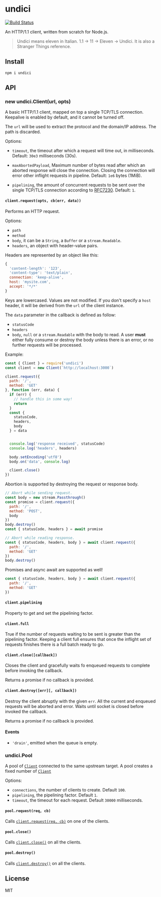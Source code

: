 # undici

[![Build
Status](https://travis-ci.com/mcollina/undici.svg?branch=master)](https://travis-ci.com/mcollina/undici)

An HTTP/1.1 client, written from scratch for Node.js.

> Undici means eleven in Italian. 1.1 -> 11 -> Eleven -> Undici.
It is also a Stranger Things reference.

<!--
Picture of Eleven
-->

## Install

```
npm i undici
```

## API

<a name='client'></a>
### new undici.Client(url, opts)

A basic HTTP/1.1 client, mapped on top a single TCP/TLS connection.
Keepalive is enabled by default, and it cannot be turned off.

The `url` will be used to extract the protocol and the domain/IP
address. The path is discarded.

Options:

- `timeout`, the timeout after which a request will time out, in
  milliseconds.
  Default: `30e3` milliseconds (30s).

- `maxAbortedPayload`, Maximum number of bytes read after which an
  aborted response will close the connection. Closing the connection
  will error other inflight requests in pipeline.
  Default: `1e6` bytes (1MiB).

- `pipelining`, the amount of concurrent requests to be sent over the
  single TCP/TLS connection according to
  [RFC7230](https://tools.ietf.org/html/rfc7230#section-6.3.2). Default: `1`.

<a name='request'></a>
#### `client.request(opts, cb(err, data))`

Performs an HTTP request.

Options:

* `path`
* `method`
* `body`, it can be a `String`, a `Buffer` or a `stream.Readable`.
* `headers`, an object with header-value pairs.

Headers are represented by an object like this:

```js
{
  'content-length': '123',
  'content-type': 'text/plain',
  connection: 'keep-alive',
  host: 'mysite.com',
  accept: '*/*'
}
```
Keys are lowercased. Values are not modified.
If you don't specify a `host` header, it will be derived from the `url` of the client instance.

The `data` parameter in the callback is defined as follow:

* `statusCode`
* `headers`
* `body`, `null` or a `stream.Readable` with the body to read. A user **must**
  either fully consume or destroy the body unless there is an error, or no further requests
  will be processed.

Example:

```js
const { Client } = require('undici')
const client = new Client(`http://localhost:3000`)

client.request({
  path: '/',
  method: 'GET'
}, function (err, data) {
  if (err) {
    // handle this in some way!
    return
  }
  const {
    statusCode,
    headers,
    body
  } = data


  console.log('response received', statusCode)
  console.log('headers', headers)

  body.setEncoding('utf8')
  body.on('data', console.log)

  client.close()
})
```

Abortion is supported by destroying the request or
response body.

```js
// Abort while sending request.
const body = new stream.Passthrough()
const promise = client.request({
  path: '/',
  method: 'POST',
  body
})
body.destroy()
const { statusCode, headers } = await promise
```

```js
// Abort while reading response.
const { statusCode, headers, body } = await client.request({
  path: '/',
  method: 'GET'
})
body.destroy()
```

Promises and async await are supported as well!
```js
const { statusCode, headers, body } = await client.request({
  path: '/',
  method: 'GET'
})
```
#### `client.pipelining`

Property to get and set the pipelining factor.

#### `client.full`

True if the number of requests waiting to be sent is greater
than the pipelining factor. Keeping a client full ensures that once the
inflight set of requests finishes there is a full batch ready to go.

<a name='close'></a>
#### `client.close([callback])`

Closes the client and gracefully waits fo enqueued requests to
complete before invoking the callback.

Returns a promise if no callback is provided.

<a name='destroy'></a>
#### `client.destroy([err][, callback])`

Destroy the client abruptly with the given `err`. All the current and enqueued requests will be aborted and error.
Waits until socket is closed before invoked the callback.

Returns a promise if no callback is provided.

#### Events

* `'drain'`, emitted when the queue is empty.

### undici.Pool

A pool of [`Client`][] connected to the same upstream target.
A pool creates a fixed number of [`Client`][]

Options:

* `connections`, the number of clients to create. Default `100`.
* `pipelining`, the pipelining factor. Default `1`.
* `timeout`, the timeout for each request. Default `30000` milliseconds.

#### `pool.request(req, cb)`

Calls [`client.request(req, cb)`][request] on one of the clients.

#### `pool.close()`

Calls [`client.close()`](#close) on all the clients.

#### `pool.destroy()`

Calls [`client.destroy()`](#destroy) on all the clients.

## License

MIT

[`Client`]: #client
[request]: #request

